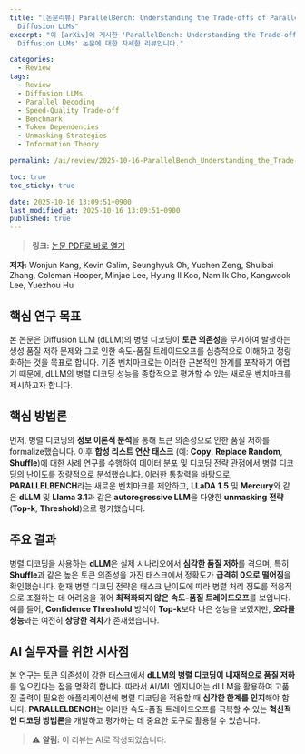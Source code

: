 ```yaml
---
title: "[논문리뷰] ParallelBench: Understanding the Trade-offs of Parallel Decoding in
  Diffusion LLMs"
excerpt: "이 [arXiv]에 게시한 'ParallelBench: Understanding the Trade-offs of Parallel Decoding in
  Diffusion LLMs' 논문에 대한 자세한 리뷰입니다."

categories:
  - Review
tags:
  - Review
  - Diffusion LLMs
  - Parallel Decoding
  - Speed-Quality Trade-off
  - Benchmark
  - Token Dependencies
  - Unmasking Strategies
  - Information Theory

permalink: /ai/review/2025-10-16-ParallelBench_Understanding_the_Trade-offs_of_Parallel_Decoding_in_Diffusion_LLMs/

toc: true
toc_sticky: true

date: 2025-10-16 13:09:51+0900
last_modified_at: 2025-10-16 13:09:51+0900
published: true
---
```

> **링크:** [논문 PDF로 바로 열기](https://arxiv.org/abs/2510.04767)

**저자:** Wonjun Kang, Kevin Galim, Seunghyuk Oh, Yuchen Zeng, Shuibai Zhang, Coleman Hooper, Minjae Lee, Hyung Il Koo, Nam Ik Cho, Kangwook Lee, Yuezhou Hu



## 핵심 연구 목표
본 논문은 Diffusion LLM (dLLM)의 병렬 디코딩이 **토큰 의존성**을 무시하여 발생하는 생성 품질 저하 문제와 그로 인한 속도-품질 트레이드오프를 심층적으로 이해하고 정량화하는 것을 목표로 합니다. 기존 벤치마크로는 이러한 근본적인 한계를 포착하기 어렵기 때문에, dLLM의 병렬 디코딩 성능을 종합적으로 평가할 수 있는 새로운 벤치마크를 제시하고자 합니다.

## 핵심 방법론
먼저, 병렬 디코딩의 **정보 이론적 분석**을 통해 토큰 의존성으로 인한 품질 저하를 formalize했습니다. 이후 **합성 리스트 연산 태스크** (예: **Copy**, **Replace Random**, **Shuffle**)에 대한 사례 연구를 수행하여 데이터 분포 및 디코딩 전략 관점에서 병렬 디코딩의 난이도를 정량적으로 분석했습니다. 이러한 통찰력을 바탕으로, **PARALLELBENCH**라는 새로운 벤치마크를 제안하고, **LLaDA 1.5** 및 **Mercury**와 같은 **dLLM** 및 **Llama 3.1**과 같은 **autoregressive LLM**을 다양한 **unmasking 전략** (**Top-k**, **Threshold**)으로 평가했습니다.

## 주요 결과
병렬 디코딩을 사용하는 **dLLM**은 실제 시나리오에서 **심각한 품질 저하**를 겪으며, 특히 **Shuffle**과 같은 높은 토큰 의존성을 가진 태스크에서 정확도가 **급격히 0으로 떨어짐**을 확인했습니다. 현재 병렬 디코딩 전략은 태스크 난이도에 따라 병렬 처리 정도를 적응적으로 조절하는 데 어려움을 겪어 **최적화되지 않은 속도-품질 트레이드오프**를 보입니다. 예를 들어, **Confidence Threshold** 방식이 **Top-k**보다 나은 성능을 보였지만, **오라클 성능**과는 여전히 **상당한 격차**가 존재했습니다.

## AI 실무자를 위한 시사점
본 연구는 토큰 의존성이 강한 태스크에서 **dLLM의 병렬 디코딩이 내재적으로 품질 저하**를 일으킨다는 점을 명확히 합니다. 따라서 AI/ML 엔지니어는 dLLM을 활용하여 고품질 출력이 필요한 애플리케이션에 병렬 디코딩을 적용할 때 **심각한 한계를 인지**해야 합니다. **PARALLELBENCH**는 이러한 속도-품질 트레이드오프를 극복할 수 있는 **혁신적인 디코딩 방법론**을 개발하고 평가하는 데 중요한 도구로 활용될 수 있습니다.

> ⚠️ **알림:** 이 리뷰는 AI로 작성되었습니다.